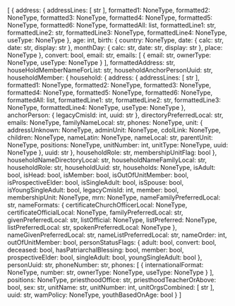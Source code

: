 [
  {
    address: {
      addressLines: [
        str
      ],
      formatted1: NoneType,
      formatted2: NoneType,
      formatted3: NoneType,
      formatted4: NoneType,
      formatted5: NoneType,
      formatted6: NoneType,
      formattedAll: list,
      formattedLine1: str,
      formattedLine2: str,
      formattedLine3: NoneType,
      formattedLine4: NoneType,
      useType: NoneType
    },
    age: int,
    birth: {
      country: NoneType,
      date: {
        calc: str,
        date: str,
        display: str
      },
      monthDay: {
        calc: str,
        date: str,
        display: str
      },
      place: NoneType
    },
    convert: bool,
    email: str,
    emails: [
      {
        email: str,
        ownerType: NoneType,
        useType: NoneType
      }
    ],
    formattedAddress: str,
    houseHoldMemberNameForList: str,
    householdAnchorPersonUuid: str,
    householdMember: {
      household: {
        address: {
          addressLines: [
            str
          ],
          formatted1: NoneType,
          formatted2: NoneType,
          formatted3: NoneType,
          formatted4: NoneType,
          formatted5: NoneType,
          formatted6: NoneType,
          formattedAll: list,
          formattedLine1: str,
          formattedLine2: str,
          formattedLine3: NoneType,
          formattedLine4: NoneType,
          useType: NoneType
        },
        anchorPerson: {
          legacyCmisId: int,
          uuid: str
        },
        directoryPreferredLocal: str,
        emails: NoneType,
        familyNameLocal: str,
        phones: NoneType,
        unit: {
          addressUnknown: NoneType,
          adminUnit: NoneType,
          cdolLink: NoneType,
          children: NoneType,
          nameLatin: NoneType,
          nameLocal: str,
          parentUnit: NoneType,
          positions: NoneType,
          unitNumber: int,
          unitType: NoneType,
          uuid: NoneType
        },
        uuid: str
      },
      householdRole: str,
      membershipUnitFlag: bool
    },
    householdNameDirectoryLocal: str,
    householdNameFamilyLocal: str,
    householdRole: str,
    householdUuid: str,
    households: NoneType,
    isAdult: bool,
    isHead: bool,
    isMember: bool,
    isOutOfUnitMember: bool,
    isProspectiveElder: bool,
    isSingleAdult: bool,
    isSpouse: bool,
    isYoungSingleAdult: bool,
    legacyCmisId: int,
    member: bool,
    membershipUnit: NoneType,
    mrn: NoneType,
    nameFamilyPreferredLocal: str,
    nameFormats: {
      certificateChurchOfficerLocal: NoneType,
      certificateOfficialLocal: NoneType,
      familyPreferredLocal: str,
      givenPreferredLocal: str,
      listOfficial: NoneType,
      listPreferred: NoneType,
      listPreferredLocal: str,
      spokenPreferredLocal: NoneType
    },
    nameGivenPreferredLocal: str,
    nameListPreferredLocal: str,
    nameOrder: int,
    outOfUnitMember: bool,
    personStatusFlags: {
      adult: bool,
      convert: bool,
      deceased: bool,
      hasPatriarchalBlessing: bool,
      member: bool,
      prospectiveElder: bool,
      singleAdult: bool,
      youngSingleAdult: bool
    },
    personUuid: str,
    phoneNumber: str,
    phones: [
      {
        internationalFormat: NoneType,
        number: str,
        ownerType: NoneType,
        useType: NoneType
      }
    ],
    positions: NoneType,
    priesthoodOffice: str,
    priesthoodTeacherOrAbove: bool,
    sex: str,
    unitName: str,
    unitNumber: int,
    unitOrgsCombined: [
      str
    ],
    uuid: str,
    wamPolicy: NoneType,
    youthBasedOnAge: bool
  }
]